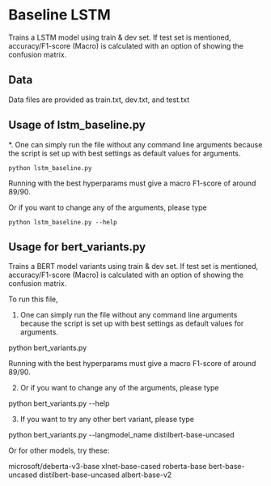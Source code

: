 
# Baseline LSTM

Trains a LSTM model using train & dev set. If test set is mentioned, accuracy/F1-score (Macro)
is calculated with an option of showing the confusion matrix.


## Data 

Data files are provided as train.txt, dev.txt, and test.txt

## Usage of lstm_baseline.py

*. One can simply run the file without any command line arguments because the script 
is set up with best settings as default values for arguments.

`python lstm_baseline.py`

Running with the best hyperparams must give a macro F1-score of around 89/90.

Or if you want to change any of the arguments, please type

`python lstm_baseline.py --help`

## Usage for bert_variants.py

Trains a BERT model variants using train & dev set. If test set is mentioned, accuracy/F1-score (Macro)
is calculated with an option of showing the confusion matrix.

To run this file,

1. One can simply run the file without any command line arguments because the script 
is set up with best settings as default values for arguments.

python bert_variants.py

Running with the best hyperparams must give a macro F1-score of around 89/90.

2. Or if you want to change any of the arguments, please type

python bert_variants.py --help

3. If you want to try any other bert variant, please type

python bert_variants.py --langmodel_name distilbert-base-uncased

Or for other models, try these:

microsoft/deberta-v3-base
xlnet-base-cased
roberta-base
bert-base-uncased
distilbert-base-uncased
albert-base-v2